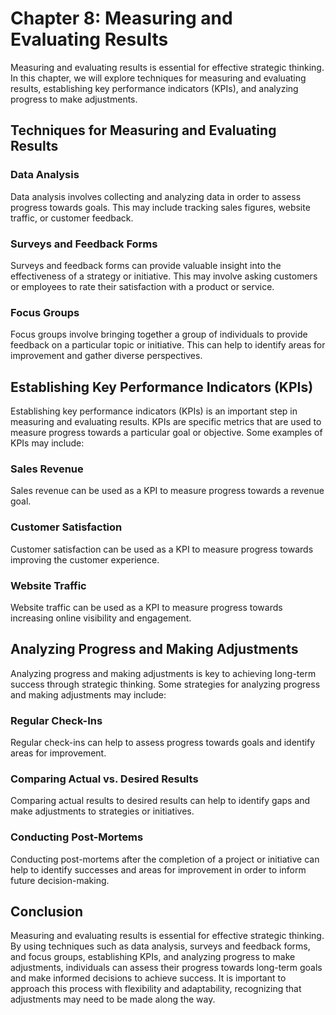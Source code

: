 Chapter 8: Measuring and Evaluating Results
===========================================

Measuring and evaluating results is essential for effective strategic thinking. In this chapter, we will explore techniques for measuring and evaluating results, establishing key performance indicators (KPIs), and analyzing progress to make adjustments.

Techniques for Measuring and Evaluating Results
-----------------------------------------------

### Data Analysis

Data analysis involves collecting and analyzing data in order to assess progress towards goals. This may include tracking sales figures, website traffic, or customer feedback.

### Surveys and Feedback Forms

Surveys and feedback forms can provide valuable insight into the effectiveness of a strategy or initiative. This may involve asking customers or employees to rate their satisfaction with a product or service.

### Focus Groups

Focus groups involve bringing together a group of individuals to provide feedback on a particular topic or initiative. This can help to identify areas for improvement and gather diverse perspectives.

Establishing Key Performance Indicators (KPIs)
----------------------------------------------

Establishing key performance indicators (KPIs) is an important step in measuring and evaluating results. KPIs are specific metrics that are used to measure progress towards a particular goal or objective. Some examples of KPIs may include:

### Sales Revenue

Sales revenue can be used as a KPI to measure progress towards a revenue goal.

### Customer Satisfaction

Customer satisfaction can be used as a KPI to measure progress towards improving the customer experience.

### Website Traffic

Website traffic can be used as a KPI to measure progress towards increasing online visibility and engagement.

Analyzing Progress and Making Adjustments
-----------------------------------------

Analyzing progress and making adjustments is key to achieving long-term success through strategic thinking. Some strategies for analyzing progress and making adjustments may include:

### Regular Check-Ins

Regular check-ins can help to assess progress towards goals and identify areas for improvement.

### Comparing Actual vs. Desired Results

Comparing actual results to desired results can help to identify gaps and make adjustments to strategies or initiatives.

### Conducting Post-Mortems

Conducting post-mortems after the completion of a project or initiative can help to identify successes and areas for improvement in order to inform future decision-making.

Conclusion
----------

Measuring and evaluating results is essential for effective strategic thinking. By using techniques such as data analysis, surveys and feedback forms, and focus groups, establishing KPIs, and analyzing progress to make adjustments, individuals can assess their progress towards long-term goals and make informed decisions to achieve success. It is important to approach this process with flexibility and adaptability, recognizing that adjustments may need to be made along the way.
